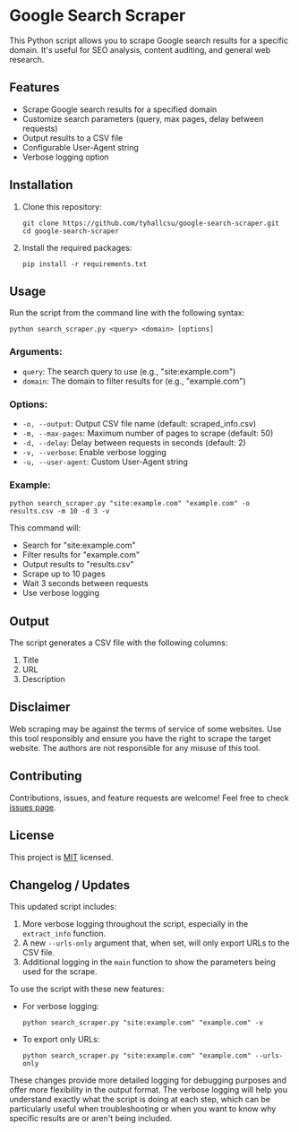 
# Google Search Scraper

This Python script allows you to scrape Google search results for a specific domain. It's useful for SEO analysis, content auditing, and general web research.

## Features

- Scrape Google search results for a specified domain
- Customize search parameters (query, max pages, delay between requests)
- Output results to a CSV file
- Configurable User-Agent string
- Verbose logging option

## Installation

1. Clone this repository:
   ```
   git clone https://github.com/tyhallcsu/google-search-scraper.git
   cd google-search-scraper
   ```

2. Install the required packages:
   ```
   pip install -r requirements.txt
   ```

## Usage

Run the script from the command line with the following syntax:

```
python search_scraper.py <query> <domain> [options]
```

### Arguments:

- `query`: The search query to use (e.g., "site:example.com")
- `domain`: The domain to filter results for (e.g., "example.com")

### Options:

- `-o, --output`: Output CSV file name (default: scraped_info.csv)
- `-m, --max-pages`: Maximum number of pages to scrape (default: 50)
- `-d, --delay`: Delay between requests in seconds (default: 2)
- `-v, --verbose`: Enable verbose logging
- `-u, --user-agent`: Custom User-Agent string

### Example:

```
python search_scraper.py "site:example.com" "example.com" -o results.csv -m 10 -d 3 -v
```

This command will:
- Search for "site:example.com"
- Filter results for "example.com"
- Output results to "results.csv"
- Scrape up to 10 pages
- Wait 3 seconds between requests
- Use verbose logging

## Output

The script generates a CSV file with the following columns:
1. Title
2. URL
3. Description

## Disclaimer

Web scraping may be against the terms of service of some websites. Use this tool responsibly and ensure you have the right to scrape the target website. The authors are not responsible for any misuse of this tool.

## Contributing

Contributions, issues, and feature requests are welcome! Feel free to check [issues page](https://github.com/yourusername/google-search-scraper/issues).

## License

This project is [MIT](https://choosealicense.com/licenses/mit/) licensed.


## Changelog / Updates

This updated script includes:

1. More verbose logging throughout the script, especially in the `extract_info` function.
2. A new `--urls-only` argument that, when set, will only export URLs to the CSV file.
3. Additional logging in the `main` function to show the parameters being used for the scrape.

To use the script with these new features:

- For verbose logging:
  ```
  python search_scraper.py "site:example.com" "example.com" -v
  ```

- To export only URLs:
  ```
  python search_scraper.py "site:example.com" "example.com" --urls-only
  ```

These changes provide more detailed logging for debugging purposes and offer more flexibility in the output format.
The verbose logging will help you understand exactly what the script is doing at each step, which can be particularly useful when troubleshooting or when you want to know why specific results are or aren't being included.
